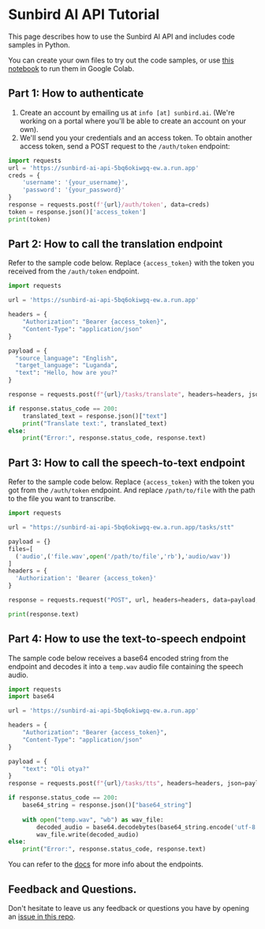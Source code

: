 # Sunbird AI API Tutorial
This page describes how to use the Sunbird AI API and includes code samples in Python.

You can create your own files to try out the code samples, or use [this notebook](Sunbird_API_sample_usage.ipynb) to run them in Google Colab.

## Part 1: How to authenticate
1. Create an account by emailing us at `info [at] sunbird.ai`. (We're working on a portal where you'll be able to create an account on your own).
2. We'll send you your credentials and an access token. To obtain another access token, send a POST request to the `/auth/token` endpoint:
```python
import requests
url = 'https://sunbird-ai-api-5bq6okiwgq-ew.a.run.app'
creds = {
    'username': '{your_username}',
    'password': '{your_password}'
}
response = requests.post(f'{url}/auth/token', data=creds)
token = response.json()['access_token']
print(token)
```

## Part 2: How to call the translation endpoint
Refer to the sample code below. Replace `{access_token}` with the token you received from the `/auth/token` endpoint.
```python
import requests

url = 'https://sunbird-ai-api-5bq6okiwgq-ew.a.run.app'

headers = {
    "Authorization": "Bearer {access_token}",
    "Content-Type": "application/json"
}

payload = {
  "source_language": "English",
  "target_language": "Luganda",
  "text": "Hello, how are you?"
}

response = requests.post(f"{url}/tasks/translate", headers=headers, json=payload)

if response.status_code == 200:
    translated_text = response.json()["text"]
    print("Translate text:", translated_text)
else:
    print("Error:", response.status_code, response.text)
```

## Part 3: How to call the speech-to-text endpoint
Refer to the sample code below. Replace `{access_token}` with the token you got from the `/auth/token` endpoint. And replace `/path/to/file` with the path to the file you want to transcribe. 

```python
import requests

url = "https://sunbird-ai-api-5bq6okiwgq-ew.a.run.app/tasks/stt"

payload = {}
files=[
  ('audio',('file.wav',open('/path/to/file','rb'),'audio/wav'))
]
headers = {
  'Authorization': 'Bearer {access_token}'
}

response = requests.request("POST", url, headers=headers, data=payload, files=files)

print(response.text)
```

## Part 4: How to use the text-to-speech endpoint
The sample code below receives a base64 encoded string from the endpoint and decodes it into a `temp.wav` audio file containing the speech audio.
```python
import requests
import base64

url = 'https://sunbird-ai-api-5bq6okiwgq-ew.a.run.app'

headers = {
    "Authorization": "Bearer {access_token}",
    "Content-Type": "application/json"
}

payload = {
    "text": "Oli otya?"
}
response = requests.post(f"{url}/tasks/tts", headers=headers, json=payload)

if response.status_code == 200:
    base64_string = response.json()["base64_string"]
    
    with open("temp.wav", "wb") as wav_file:
        decoded_audio = base64.decodebytes(base64_string.encode('utf-8'))
        wav_file.write(decoded_audio)
else:
    print("Error:", response.status_code, response.text)
```

You can refer to the [docs](https://sunbird-ai-api-5bq6okiwgq-ew.a.run.app/docs) for more info about the endpoints.

## Feedback and Questions.
Don't hesitate to leave us any feedback or questions you have by opening an [issue in this repo](https://github.com/SunbirdAI/sunbird-ai-api/issues).

